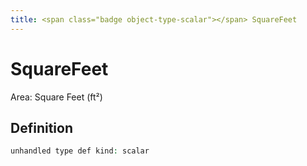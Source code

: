 ```yaml
---
title: <span class="badge object-type-scalar"></span> SquareFeet
---
```

# <span class="badge object-type-scalar"></span> SquareFeet

Area: Square Feet (ft²)

## Definition

```php
unhandled type def kind: scalar
```
